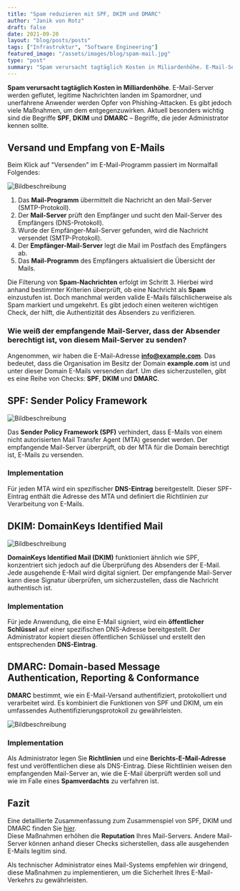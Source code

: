 ```yaml
---
title: "Spam reduzieren mit SPF, DKIM und DMARC"
author: "Janik von Rotz"
draft: false
date: 2021-09-20
layout: "blog/posts/posts"
tags: ["Infrastruktur", "Software Engineering"]
featured_image: "/assets/images/blog/spam-mail.jpg"
type: "post"
summary: "Spam verursacht tagtäglich Kosten in Miliardenhöhe. E-Mail-Server werden geflutet, Mails landen fälschlicherweise im Spamordner und unerfahrene Anwender werden mit Mails 'gefischt'. Ebenso viele Massn..."
---
```


**Spam verursacht tagtäglich Kosten in Milliardenhöhe**. E-Mail-Server werden geflutet, legitime Nachrichten landen im Spamordner, und unerfahrene Anwender werden Opfer von Phishing-Attacken. Es gibt jedoch viele Maßnahmen, um dem entgegenzuwirken. Aktuell besonders wichtig sind die Begriffe **SPF**, **DKIM** und **DMARC** – Begriffe, die jeder Administrator kennen sollte.

## Versand und Empfang von E-Mails

Beim Klick auf "Versenden" im E-Mail-Programm passiert im Normalfall Folgendes:

![Bildbeschreibung](/assets/images/blog/smtp.png)


1. Das **Mail-Programm** übermittelt die Nachricht an den Mail-Server (SMTP-Protokoll).
2. Der **Mail-Server** prüft den Empfänger und sucht den Mail-Server des Empfängers (DNS-Protokoll).
3. Wurde der Empfänger-Mail-Server gefunden, wird die Nachricht versendet (SMTP-Protokoll).
4. Der **Empfänger-Mail-Server** legt die Mail im Postfach des Empfängers ab.
5. Das **Mail-Programm** des Empfängers aktualisiert die Übersicht der Mails.

Die Filterung von **Spam-Nachrichten** erfolgt im Schritt 3. Hierbei wird anhand bestimmter Kriterien überprüft, ob eine Nachricht als **Spam** einzustufen ist. Doch manchmal werden valide E-Mails fälschlicherweise als Spam markiert und umgekehrt. Es gibt jedoch einen weiteren wichtigen Check, der hilft, die Authentizität des Absenders zu verifizieren.

### Wie weiß der empfangende Mail-Server, dass der Absender berechtigt ist, von diesem Mail-Server zu senden?

Angenommen, wir haben die E-Mail-Adresse **info@example.com**. Das bedeutet, dass die Organisation im Besitz der Domain **example.com** ist und unter dieser Domain E-Mails versenden darf. Um dies sicherzustellen, gibt es eine Reihe von Checks: **SPF**, **DKIM** und **DMARC**.

## SPF: Sender Policy Framework

![Bildbeschreibung](/assets/images/blog/spf.png)


Das **Sender Policy Framework (SPF)** verhindert, dass E-Mails von einem nicht autorisierten Mail Transfer Agent (MTA) gesendet werden. Der empfangende Mail-Server überprüft, ob der MTA für die Domain berechtigt ist, E-Mails zu versenden.

### Implementation

Für jeden MTA wird ein spezifischer **DNS-Eintrag** bereitgestellt. Dieser SPF-Eintrag enthält die Adresse des MTA und definiert die Richtlinien zur Verarbeitung von E-Mails.

## DKIM: DomainKeys Identified Mail

![Bildbeschreibung](/assets/images/blog/dkim.png)

**DomainKeys Identified Mail (DKIM)** funktioniert ähnlich wie SPF, konzentriert sich jedoch auf die Überprüfung des Absenders der E-Mail. Jede ausgehende E-Mail wird digital signiert. Der empfangende Mail-Server kann diese Signatur überprüfen, um sicherzustellen, dass die Nachricht authentisch ist.

### Implementation

Für jede Anwendung, die eine E-Mail signiert, wird ein **öffentlicher Schlüssel** auf einer spezifischen DNS-Adresse bereitgestellt. Der Administrator kopiert diesen öffentlichen Schlüssel und erstellt den entsprechenden **DNS-Eintrag**.

## DMARC: Domain-based Message Authentication, Reporting & Conformance

**DMARC** bestimmt, wie ein E-Mail-Versand authentifiziert, protokolliert und verarbeitet wird. Es kombiniert die Funktionen von SPF und DKIM, um ein umfassendes Authentifizierungsprotokoll zu gewährleisten.

![Bildbeschreibung](/assets/images/blog/dmarc.png)


### Implementation

Als Administrator legen Sie **Richtlinien** und eine **Berichts-E-Mail-Adresse** fest und veröffentlichen diese als DNS-Eintrag. Diese Richtlinien weisen den empfangenden Mail-Server an, wie die E-Mail überprüft werden soll und wie im Falle eines **Spamverdachts** zu verfahren ist.

## Fazit

Eine detaillierte Zusammenfassung zum Zusammenspiel von SPF, DKIM und DMARC finden Sie [hier](#).  
Diese Maßnahmen erhöhen die **Reputation** Ihres Mail-Servers. Andere Mail-Server können anhand dieser Checks sicherstellen, dass alle ausgehenden E-Mails legitim sind.

Als technischer Administrator eines Mail-Systems empfehlen wir dringend, diese Maßnahmen zu implementieren, um die Sicherheit Ihres E-Mail-Verkehrs zu gewährleisten.

